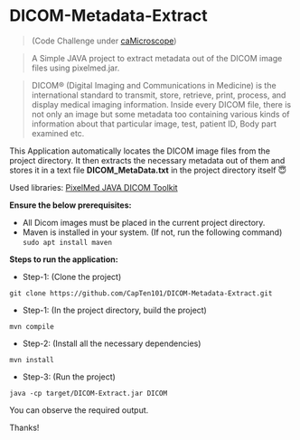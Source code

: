 # DICOM-Metadata-Extract
>(Code Challenge under [caMicroscope](https://github.com/camicroscope))

> A Simple JAVA project to extract metadata out of the DICOM image files using pixelmed.jar. 

> DICOM® (Digital Imaging and Communications in Medicine) is the international standard to transmit, store, retrieve, print, process, and display medical imaging information. Inside every DICOM file, there is not only an image but some metadata too containing various kinds of information about that particular image, test, patient ID, Body part examined etc. 


This Application automatically locates the DICOM image files from the project directory.
It then extracts the necessary metadata out of them and stores it in a text file **DICOM_MetaData.txt** in the project directory itself :innocent:

Used libraries: [PixelMed JAVA DICOM Toolkit](http://www.pixelmed.com/dicomtoolkit.html)


**Ensure the below prerequisites:**
* All Dicom images must be placed in the current project directory.
* Maven is installed in your system.
(If not, run the following command)
`sudo apt install maven`


**Steps to run the application:**

* Step-1: (Clone the project)

`git clone https://github.com/CapTen101/DICOM-Metadata-Extract.git`

* Step-1: (In the project directory, build the project)

`mvn compile`

* Step-2: (Install all the necessary dependencies)

`mvn install`

* Step-3: (Run the project)

`java -cp target/DICOM-Extract.jar DICOM`

You can observe the required output.

Thanks!

